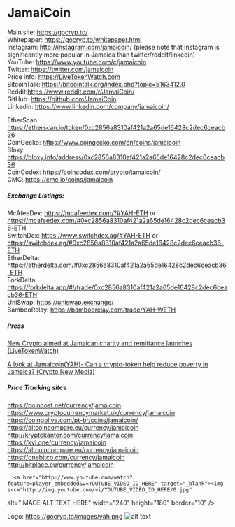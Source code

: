 # JamaiCoin 


Main site: https://gocryp.to/  
Whitepaper: https://gocryp.to/whitepaper.html  
Instagram: http://instagram.com/jamaicoin/ (please note that Instagram is significantly more popular in Jamaica than twitter/reddit/linkedin)  
YouTube: https://www.youtube.com/c/jamaicoin  
Twitter: https://twitter.com/jamaicoin  
Price info: https://LiveTokenWatch.com  
BitcoinTalk: https://bitcointalk.org/index.php?topic=5163412.0  
Reddit:https://www.reddit.com/r/JamaiCoin/  
GitHub: https://github.com/JamaiCoin  
Linkedin: https://www.linkedin.com/company/jamaicoin/  



EtherScan: https://etherscan.io/token/0xc2856a8310af421a2a65de16428c2dec6ceacb36  
CoinGecko: https://www.coingecko.com/en/coins/jamaicoin  
Bloxy: https://bloxy.info/address/0xc2856a8310af421a2a65de16428c2dec6ceacb36  
CoinCodex: https://coincodex.com/crypto/jamaicoin/  
CMC: https://cmc.io/coins/jamaicoin

##### Exchange Listings:  
McAfeeDex: https://mcafeedex.com/?#YAH-ETH or https://mcafeedex.com/#0xc2856a8310af421a2a65de16428c2dec6ceacb36-ETH  
SwitchDex: https://www.switchdex.ag/#YAH-ETH or https://switchdex.ag/#0xc2856a8310af421a2a65de16428c2dec6ceacb36-ETH  
EtherDelta: https://etherdelta.com/#0xc2856a8310af421a2a65de16428c2dec6ceacb36-ETH  
ForkDelta: https://forkdelta.app/#!/trade/0xc2856a8310af421a2a65de16428c2dec6ceacb36-ETH  
UniSwap: https://uniswap.exchange/  
BambooRelay: https://bamboorelay.com/trade/YAH-WETH  


##### Press
[New Crypto aimed at Jamaican charity and remittance launches (LiveTokenWatch)](https://livetokenwatch.com/coins/article/jamaican-charity-coin.html)  

[A look at Jamaicoin(YAH)- Can a crypto-token help reduce poverty in Jamaica? (Crypto New Media)](https://cryptonewmedia.press/2019/10/23/a-look-at-jamaicoinyah-can-a-crypto-token-help-reduce-poverty-in-jamaica/?utm_source=feedburner&utm_medium=feed&utm_campaign=Feed%3A+BitcoinIndependentNewsAndBlog+%28Cryptocurrency+new+media+press%29)
##### Price Tracking sites
https://coincost.net/currency/jamaicoin
https://www.cryptocurrencymarket.uk/currency/jamaicoin  
https://coingolive.com/pt-br/coins/jamaicoin/  
https://altcoincompare.eu/currency/jamaicoin  
http://kryptokantor.com/currency/jamaicoin  
https://kvl.one/currency/jamaicoin  
https://altcoincompare.eu/currency/jamaicoin  
https://onebitco.com/currency/jamaicoin
http://bitplace.eu/currency/jamaicoin
    
      <a href="http://www.youtube.com/watch?feature=player_embedded&v=YOUTUBE_VIDEO_ID_HERE" target="_blank"><img src="http://img.youtube.com/vi/YOUTUBE_VIDEO_ID_HERE/0.jpg" 
alt="IMAGE ALT TEXT HERE" width="240" height="180" border="10" /></a>
        


Logo: https://gocryp.to/images/yah.png
![alt text](https://gocryp.to/images/yah.png "JamaiCoin (YAH)")
